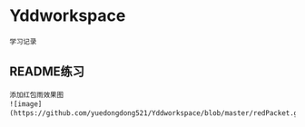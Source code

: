 # Yddworkspace
    学习记录
## README练习
    添加红包雨效果图
    ![image](https://github.com/yuedongdong521/Yddworkspace/blob/master/redPacket.gif)
